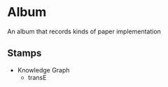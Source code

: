 # Album
An album that records kinds of paper implementation

## Stamps
- Knowledge Graph
  - transE
